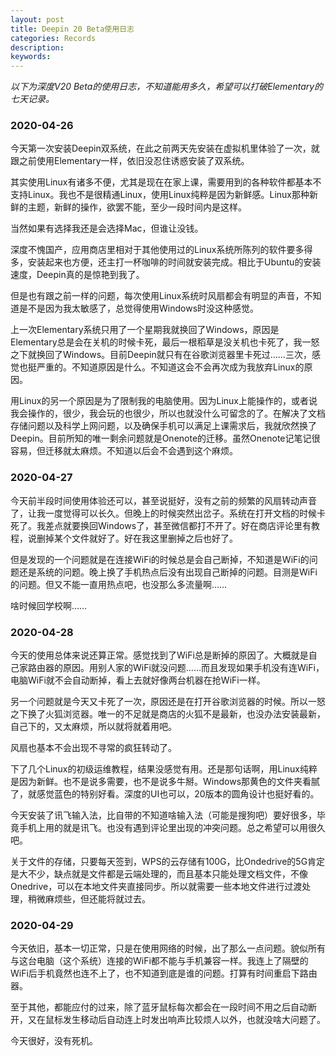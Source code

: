 ```yaml
---
layout: post
title: Deepin 20 Beta使用日志
categories: Records
description: 
keywords: 
---
```


*以下为深度V20 Beta的使用日志，不知道能用多久，希望可以打破Elementary的七天记录。*

<!--more-->

### 2020-04-26

今天第一次安装Deepin双系统，在此之前两天先安装在虚拟机里体验了一次，就跟之前使用Elementary一样，依旧没忍住诱惑安装了双系统。

其实使用Linux有诸多不便，尤其是现在在家上课，需要用到的各种软件都基本不支持Linux。我也不是很精通Linux，使用Linux纯粹是因为新鲜感。Linux那种新鲜的主题，新鲜的操作，欲罢不能，至少一段时间内是这样。

当然如果有选择我还是会选择Mac，但谁让没钱。

深度不愧国产，应用商店里相对于其他使用过的Linux系统所陈列的软件要多得多，安装起来也方便，还主打一杯咖啡的时间就安装完成。相比于Ubuntu的安装速度，Deepin真的是惊艳到我了。

但是也有跟之前一样的问题，每次使用Linux系统时风扇都会有明显的声音，不知道是不是因为我太敏感了，总觉得使用Windows时没这种感觉。

上一次Elementary系统只用了一个星期我就换回了Windows，原因是Elementary总是会在关机的时候卡死，最后一根稻草是没关机也卡死了，我一怒之下就换回了Windows。目前Deepin就只有在谷歌浏览器里卡死过……三次，感觉也挺严重的。不知道原因是什么。不知道这会不会再次成为我放弃Linux的原因。

用Linux的另一个原因是为了限制我的电脑使用。因为Linux上能操作的，或者说我会操作的，很少，我会玩的也很少，所以也就没什么可留念的了。在解决了文档存储问题以及科学上网问题，以及确保手机可以满足上课需求后，我就欣然换了Deepin。目前所知的唯一剩余问题就是Onenote的迁移。虽然Onenote记笔记很容易，但迁移就太麻烦。不知道以后会不会遇到这个麻烦。

### 2020-04-27

今天前半段时间使用体验还可以，甚至说挺好，没有之前的频繁的风扇转动声音了，让我一度觉得可以长久。但晚上的时候突然出岔子。系统在打开文档的时候卡死了。我差点就要换回Windows了，甚至微信都打不开了。好在商店评论里有教程，说删掉某个文件就好了。好在我这里删掉之后也好了。

但是发现的一个问题就是在连接WiFi的时候总是会自己断掉，不知道是WiFi的问题还是系统的问题。晚上换了手机热点后没有出现自己断掉的问题。目测是WiFi的问题。但又不能一直用热点吧，也没那么多流量啊……

啥时候回学校啊……

### 2020-04-28

今天的使用总体来说还算正常。感觉找到了WiFi总是断掉的原因了。大概就是自己家路由器的原因。用别人家的WiFi就没问题……而且发现如果手机没有连WiFi，电脑WiFi就不会自动断掉，看上去就好像两台机器在抢WiFi一样。

另一个问题就是今天又卡死了一次，原因还是在打开谷歌浏览器的时候。所以一怒之下换了火狐浏览器。唯一的不足就是商店的火狐不是最新，也没办法安装最新，自己下的，又太麻烦，所以就将就着用吧。

风扇也基本不会出现不寻常的疯狂转动了。

下了几个Linux的初级运维教程，结果没感觉有用。还是那句话啊，用Linux纯粹是因为新鲜。也不是说多需要，也不是说多牛掰。Windows那黄色的文件夹看腻了，就感觉蓝色的特别好看。深度的UI也可以，20版本的圆角设计也挺好看的。

今天安装了讯飞输入法，比自带的不知道啥输入法（可能是搜狗吧）要好很多，毕竟手机上用的就是讯飞。也没有遇到评论里出现的冲突问题。总之希望可以用很久吧。

关于文件的存储，只要每天签到，WPS的云存储有100G，比Ondedrive的5G肯定是大不少，缺点就是文件都是云端处理的，而且基本只能处理文档文件，不像Onedrive，可以在本地文件夹直接同步。所以就需要一些本地文件进行过渡处理，稍微麻烦些，但还能将就过去。

### 2020-04-29

今天依旧，基本一切正常，只是在使用网络的时候，出了那么一点问题。貌似所有与这台电脑（这个系统）连接的WiFi都不能与手机兼容一样。我连上了隔壁的WiFi后手机竟然也连不上了，也不知道到底是谁的问题。打算有时间重启下路由器。

至于其他，都能应付的过来，除了蓝牙鼠标每次都会在一段时间不用之后自动断开，又在鼠标发生移动后自动连上时发出响声比较烦人以外，也就没啥大问题了。

今天很好，没有死机。